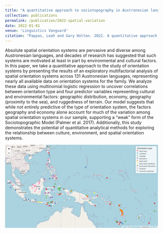 ```yaml
---
title: "A quantitative approach to sociotopography in Austronesian languages"
collection: publications
permalink: /publication/2022-spatial-variation
date: 2022-01-01
venue: 'Linguistics Vanguard'
citation: "Pappas, Leah and Gary Holton. 2022. A quantitative approach to sociotopography in Austronesian languages. <i>Linguistics Vanguard</i> 8(1).11-23. <a href='https://doi.org/10.1515/lingvan-2020-0044'>https://doi.org/10.1515/lingvan-2020-0044</a>"
---
```


Absolute spatial orientation systems are pervasive and diverse among Austronesian languages, and decades of research has suggested that such systems are motivated at least in part by environmental and cultural factors. In this paper, we take a quantitative approach to the study of orientation systems by presenting the results of an exploratory multifactorial analysis of spatial orientation systems across 131 Austronesian languages, representing nearly all available data on orientation systems for the family. We analyze these data using multinomial logistic regression to uncover correlations between orientation type and four predictor variables representing cultural and environmental factors: geographic distribution, economy, geography (proximity to the sea), and ruggedness of terrain. Our model suggests that while not entirely predictive of the type of orientation system, the factors geography and economy alone account for much of the variation among spatial orientation systems in our sample, supporting a “weak” form of the Sociotopographic Model (Palmer et al. 2017). Additionally, this study demonstrates the potential of quantitative analytical methods for exploring the relationship between culture, environment, and spatial orientation systems.

![Figure 1: Location of the 131  languages in the sample according to spatial orientation type.](/images/fig1.png)
